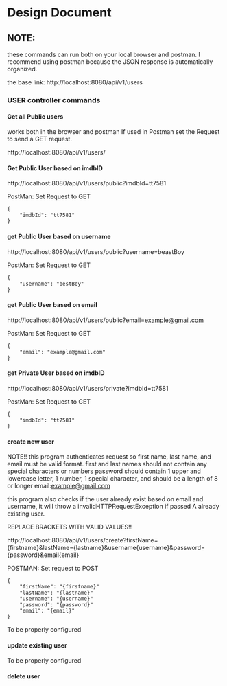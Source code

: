 # Design Document

## NOTE:
these commands can run both on your local browser and postman.
I recommend using postman because the JSON response is automatically
organized.

the base link:
http://localhost:8080/api/v1/users

### USER controller commands

#### Get all Public users
works both in the browser and postman If used in Postman set the Request to
send a GET request.

http://localhost:8080/api/v1/users/
#### Get Public User based on imdbID
http://localhost:8080/api/v1/users/public?imdbId=tt7581

PostMan:
Set Request to GET
```
{
    "imdbId": "tt7581"
}
```

#### get Public User based on username
http://localhost:8080/api/v1/users/public?username=beastBoy

PostMan:
Set Request to GET

```
{
    "username": "bestBoy"
}
```

#### get Public User based on email
http://localhost:8080/api/v1/users/public?email=example@gmail.com

PostMan:
Set Request to GET

```
{
    "email": "example@gmail.com"
}
```

#### get Private User based on imdbID
http://localhost:8080/api/v1/users/private?imdbId=tt7581

PostMan:
Set Request to GET
```
{
    "imdbId": "tt7581"
}
```

#### create new user
NOTE!! this program authenticates request so first name, last name, and 
email must be valid format.
first and last names should not contain any special characters or numbers
password should contain 1 upper and lowercase letter, 1 number, 1 special character, and
should be a length of 8 or longer
email:example@gmail.com

this program also checks if the user already exist based on email and username, it will throw 
a invalidHTTPRequestException if passed A already existing user.

REPLACE BRACKETS WITH VALID VALUES!!

http://localhost:8080/api/v1/users/create?firstName={firstname}&lastName={lastname}&username{username}&password={password}&email{email}

POSTMAN: 
Set request to POST

```
{
    "firstName": "{firstname}"
    "lastName": "{lastname}"
    "username": "{username}"
    "password": "{password}"
    "email": "{email}"
}
```

To be properly configured
#### update existing user

To be properly configured
#### delete user
